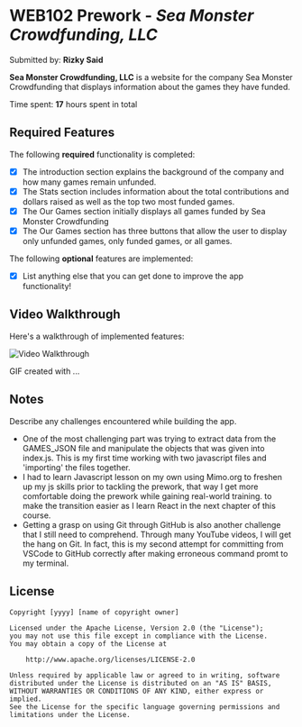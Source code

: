 # WEB102 Prework - *Sea Monster Crowdfunding, LLC*

Submitted by: **Rizky Said**

**Sea Monster Crowdfunding, LLC** is a website for the company Sea Monster Crowdfunding that displays information about the games they have funded.

Time spent: **17** hours spent in total

## Required Features

The following **required** functionality is completed:

* [x] The introduction section explains the background of the company and how many games remain unfunded.
* [x] The Stats section includes information about the total contributions and dollars raised as well as the top two most funded games.
* [x] The Our Games section initially displays all games funded by Sea Monster Crowdfunding
* [x] The Our Games section has three buttons that allow the user to display only unfunded games, only funded games, or all games.

The following **optional** features are implemented:

* [x] List anything else that you can get done to improve the app functionality!

## Video Walkthrough

Here's a walkthrough of implemented features:

<img src='http://i.imgur.com/link/to/your/gif/file.gif' title='Video Walkthrough' width='' alt='Video Walkthrough' />

<!-- Replace this with whatever GIF tool you used! -->
GIF created with ...  
<!-- Recommended tools:
[Kap](https://getkap.co/) for macOS
[ScreenToGif](https://www.screentogif.com/) for Windows
[peek](https://github.com/phw/peek) for Linux. -->

## Notes

Describe any challenges encountered while building the app.
- One of the most challenging part was trying to extract data from the GAMES_JSON file and manipulate the objects
that was given into index.js. This is my first time working with two javascript files and 'importing' the files together.
- I had to learn Javascript lesson on my own using Mimo.org to freshen up my js skills prior to tackling the prework, that way I get more comfortable doing the prework while gaining real-world training.
to make the transition easier as I learn React in the next chapter of this course.
- Getting a grasp on using Git through GitHub is also another challenge that I still need to comprehend. Through many  YouTube videos, I will get the hang on Git. In fact, this is my second attempt for committing from VSCode to GitHub correctly after making erroneous command promt to my terminal.

## License

    Copyright [yyyy] [name of copyright owner]

    Licensed under the Apache License, Version 2.0 (the "License");
    you may not use this file except in compliance with the License.
    You may obtain a copy of the License at

        http://www.apache.org/licenses/LICENSE-2.0

    Unless required by applicable law or agreed to in writing, software
    distributed under the License is distributed on an "AS IS" BASIS,
    WITHOUT WARRANTIES OR CONDITIONS OF ANY KIND, either express or implied.
    See the License for the specific language governing permissions and
    limitations under the License.

